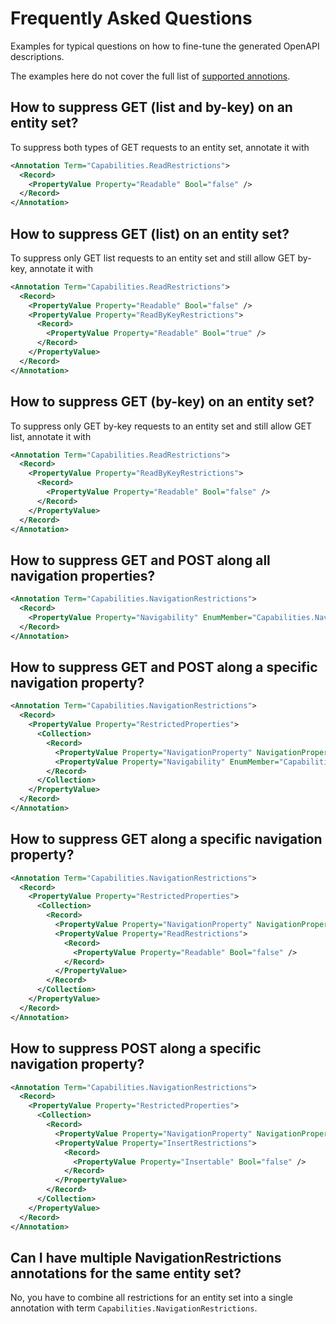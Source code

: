 # Frequently Asked Questions

Examples for typical questions on how to fine-tune the generated OpenAPI descriptions.

The examples here do not cover the full list of [supported annotions](Annotations.md).

## How to suppress GET (list and by-key) on an entity set?

To suppress both types of GET requests to an entity set, annotate it with

```xml
<Annotation Term="Capabilities.ReadRestrictions">
  <Record>
    <PropertyValue Property="Readable" Bool="false" />
  </Record>
</Annotation>
```

## How to suppress GET (list) on an entity set?

To suppress only GET list requests to an entity set and still allow GET by-key, annotate it with

```xml
<Annotation Term="Capabilities.ReadRestrictions">
  <Record>
    <PropertyValue Property="Readable" Bool="false" />
    <PropertyValue Property="ReadByKeyRestrictions">
      <Record>
        <PropertyValue Property="Readable" Bool="true" />
      </Record>
    </PropertyValue>
  </Record>
</Annotation>
```

## How to suppress GET (by-key) on an entity set?

To suppress only GET by-key requests to an entity set and still allow GET list, annotate it with

```xml
<Annotation Term="Capabilities.ReadRestrictions">
  <Record>
    <PropertyValue Property="ReadByKeyRestrictions">
      <Record>
        <PropertyValue Property="Readable" Bool="false" />
      </Record>
    </PropertyValue>
  </Record>
</Annotation>
```

## How to suppress GET and POST along all navigation properties?

```xml
<Annotation Term="Capabilities.NavigationRestrictions">
  <Record>
    <PropertyValue Property="Navigability" EnumMember="Capabilities.NavigationType/None" />
  </Record>
</Annotation>
```

## How to suppress GET and POST along a specific navigation property?

```xml
<Annotation Term="Capabilities.NavigationRestrictions">
  <Record>
    <PropertyValue Property="RestrictedProperties">
      <Collection>
        <Record>
          <PropertyValue Property="NavigationProperty" NavigationPropertyPath="Foo" />
          <PropertyValue Property="Navigability" EnumMember="Capabilities.NavigationType/None" />
        </Record>
      </Collection>
    </PropertyValue>
  </Record>
</Annotation>
```

## How to suppress GET along a specific navigation property?

```xml
<Annotation Term="Capabilities.NavigationRestrictions">
  <Record>
    <PropertyValue Property="RestrictedProperties">
      <Collection>
        <Record>
          <PropertyValue Property="NavigationProperty" NavigationPropertyPath="Foo" />
          <PropertyValue Property="ReadRestrictions">
            <Record>
              <PropertyValue Property="Readable" Bool="false" />
            </Record>
          </PropertyValue>
        </Record>
      </Collection>
    </PropertyValue>
  </Record>
</Annotation>
```

## How to suppress POST along a specific navigation property?

```xml
<Annotation Term="Capabilities.NavigationRestrictions">
  <Record>
    <PropertyValue Property="RestrictedProperties">
      <Collection>
        <Record>
          <PropertyValue Property="NavigationProperty" NavigationPropertyPath="Foo" />
          <PropertyValue Property="InsertRestrictions">
            <Record>
              <PropertyValue Property="Insertable" Bool="false" />
            </Record>
          </PropertyValue>
        </Record>
      </Collection>
    </PropertyValue>
  </Record>
</Annotation>
```

## Can I have multiple NavigationRestrictions annotations for the same entity set?

No, you have to combine all restrictions for an entity set into a single annotation with term `Capabilities.NavigationRestrictions`.
